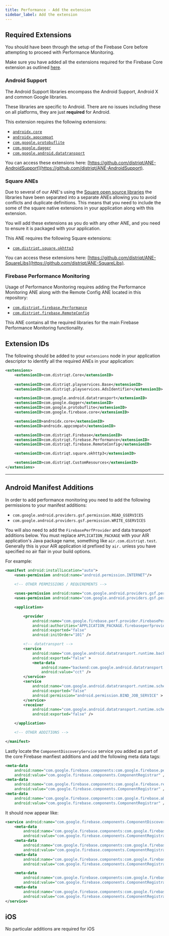 ```yaml
---
title: Performance - Add the extension
sidebar_label: Add the extension
---
```



## Required Extensions

You should have been through the setup of the Firebase Core before attempting to proceed with Performance Monitoring.

Make sure you have added all the extensions required for the Firebase Core extension as outlined [here](../core/add-the-extensions).


### Android Support

The Android Support libraries encompass the Android Support, Android X and common Google libraries. 

These libraries are specific to Android. There are no issues including these on all platforms, they are just **required** for Android.

This extension requires the following extensions:

- [`androidx.core`](https://github.com/distriqt/ANE-AndroidSupport/raw/master/lib/androidx.core.ane)
- [`androidx.appcompat`](https://github.com/distriqt/ANE-AndroidSupport/raw/master/lib/androidx.appcompat.ane)
- [`com.google.protobuflite`](https://github.com/distriqt/ANE-AndroidSupport/raw/master/lib/com.google.protobuflite.ane)
- [`com.google.dagger`](https://github.com/distriqt/ANE-AndroidSupport/raw/master/lib/com.google.dagger.ane)
- [`com.google.android.datatransport`](https://github.com/distriqt/ANE-AndroidSupport/raw/master/lib/com.google.android.datatransport.ane)

You can access these extensions here: [https://github.com/distriqt/ANE-AndroidSupport](https://github.com/distriqt/ANE-AndroidSupport).


### Square ANEs

Due to several of our ANE's using the [Square open source libraries](http://square.github.io/) the libraries have been separated into a separate ANEs allowing you to avoid conflicts and duplicate definitions. This means that you need to include the some of the square native extensions in your application along with this extension.

You will add these extensions as you do with any other ANE, and you need to ensure it is packaged with your application.

This ANE requires the following Square extensions:

- [`com.distriqt.square.okhttp3`](https://github.com/distriqt/ANE-SquareLibs/raw/master/lib/com.distriqt.square.okhttp3.ane)

You can access these extensions here: [https://github.com/distriqt/ANE-SquareLibs](https://github.com/distriqt/ANE-SquareLibs).




### Firebase Performance Monitoring

Usage of Performance Monitoring requires adding the Performance Monitoring ANE along with the Remote Config ANE located in this repository:

- [`com.distriqt.firebase.Performance`](https://github.com/distriqt/ANE-Firebase/raw/master/lib/com.distriqt.firebase.Performance.ane)
- [`com.distriqt.firebase.RemoteConfig`](https://github.com/distriqt/ANE-Firebase/raw/master/lib/com.distriqt.firebase.RemoteConfig.ane)

This ANE contains all the required libraries for the main Firebase Performance Monitoring functionality.





## Extension IDs

The following should be added to your `extensions` node in your application descriptor to identify all the required ANEs in your application:

```xml
<extensions>
    <extensionID>com.distriqt.Core</extensionID>
    
    <extensionID>com.distriqt.playservices.Base</extensionID>
    <extensionID>com.distriqt.playservices.AdsIdentifier</extensionID>

    <extensionID>com.google.android.datatransport</extensionID>
    <extensionID>com.google.dagger</extensionID>
    <extensionID>com.google.protobuflite</extensionID>
    <extensionID>com.google.firebase.core</extensionID>

    <extensionID>androidx.core</extensionID>
    <extensionID>androidx.appcompat</extensionID>

    <extensionID>com.distriqt.Firebase</extensionID>
    <extensionID>com.distriqt.firebase.Performance</extensionID>
    <extensionID>com.distriqt.firebase.RemoteConfig</extensionID>

    <extensionID>com.distriqt.square.okhttp3</extensionID>

    <extensionID>com.distriqt.CustomResources</extensionID>
</extensions>
```




---

## Android Manifest Additions

In order to add performance monitoring you need to add the following permissions to 
your manifest additions:

- `com.google.android.providers.gsf.permission.READ_GSERVICES`
- `com.google.android.providers.gsf.permission.WRITE_GSERVICES`

You will also need to add the `FirebasePerfProvider` and data transport additions below. You must replace `APPLICATION_PACKAGE` with your AIR application's Java package name, something like `air.com.distriqt.test`. Generally this is your AIR application id prefixed by `air.` unless you have specified no air flair in your build options.

For example:

```xml
<manifest android:installLocation="auto">
    <uses-permission android:name="android.permission.INTERNET"/>
    
    <!-- OTHER PERMISSIONS / REQUIREMENTS -->

    <uses-permission android:name="com.google.android.providers.gsf.permission.READ_GSERVICES" />
    <uses-permission android:name="com.google.android.providers.gsf.permission.WRITE_GSERVICES" />

    <application>

        <provider
            android:name="com.google.firebase.perf.provider.FirebasePerfProvider"
            android:authorities="APPLICATION_PACKAGE.firebaseperfprovider"
            android:exported="false"
            android:initOrder="101" />

        <!-- datatransport -->
        <service
            android:name="com.google.android.datatransport.runtime.backends.TransportBackendDiscovery"
            android:exported="false" >
            <meta-data
                android:name="backend:com.google.android.datatransport.cct.CctBackendFactory"
                android:value="cct" />
        </service>
        <service
            android:name="com.google.android.datatransport.runtime.scheduling.jobscheduling.JobInfoSchedulerService"
            android:exported="false"
            android:permission="android.permission.BIND_JOB_SERVICE" >
        </service>
        <receiver
            android:name="com.google.android.datatransport.runtime.scheduling.jobscheduling.AlarmManagerSchedulerBroadcastReceiver"
            android:exported="false" />

    </application>

    <!-- OTHER ADDITIONS -->

</manifest>
```


Lastly locate the `ComponentDiscoveryService` service you added as part of the core Firebase manfiest additions and add the following meta data tags:

```xml
<meta-data
    android:name="com.google.firebase.components:com.google.firebase.perf.FirebasePerfRegistrar"
    android:value="com.google.firebase.components.ComponentRegistrar" />
<meta-data
    android:name="com.google.firebase.components:com.google.firebase.remoteconfig.RemoteConfigRegistrar"
    android:value="com.google.firebase.components.ComponentRegistrar" />
<meta-data
    android:name="com.google.firebase.components:com.google.firebase.abt.component.AbtRegistrar"
    android:value="com.google.firebase.components.ComponentRegistrar" />
```

It should now appear like:

```xml
<service android:name="com.google.firebase.components.ComponentDiscoveryService" >
    <meta-data
        android:name="com.google.firebase.components:com.google.firebase.perf.FirebasePerfRegistrar"
        android:value="com.google.firebase.components.ComponentRegistrar" />
    <meta-data
        android:name="com.google.firebase.components:com.google.firebase.remoteconfig.RemoteConfigRegistrar"
        android:value="com.google.firebase.components.ComponentRegistrar" />
    <meta-data
        android:name="com.google.firebase.components:com.google.firebase.abt.component.AbtRegistrar"
        android:value="com.google.firebase.components.ComponentRegistrar" />

    <meta-data
        android:name="com.google.firebase.components:com.google.firebase.analytics.connector.internal.AnalyticsConnectorRegistrar"
        android:value="com.google.firebase.components.ComponentRegistrar" />
    <meta-data
        android:name="com.google.firebase.components:com.google.firebase.installations.FirebaseInstallationsRegistrar"
        android:value="com.google.firebase.components.ComponentRegistrar" />
</service>
```




## iOS 

No particular additions are required for iOS





